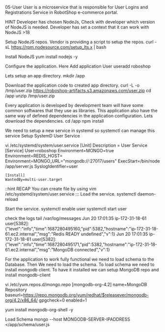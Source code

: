 05-User
User is a microservice that is responsible for User Logins and Registrations Service in RobotShop e-commerce portal.

HINT
Developer has chosen NodeJs, Check with developer which version of NodeJS is needed. Developer has set a context that it can work with NodeJS >18

Setup NodeJS repos. Vendor is providing a script to setup the repos.
curl -sL https://rpm.nodesource.com/setup_lts.x | bash

Install NodeJS
yum install nodejs -y

Configure the application. Here
Add application User
useradd roboshop

Lets setup an app directory.
mkdir /app 

Download the application code to created app directory.
curl -L -o /tmp/user.zip https://roboshop-artifacts.s3.amazonaws.com/user.zip 
cd /app 
unzip /tmp/user.zip

Every application is developed by development team will have some common softwares that they use as libraries. This application also have the same way of defined dependencies in the application configuration.
Lets download the dependencies.
cd /app 
npm install 

We need to setup a new service in systemd so systemctl can manage this service
Setup SystemD User Service

vi /etc/systemd/system/user.service
    [Unit]
    Description = User Service
    [Service]
    User=roboshop
    Environment=MONGO=true
    Environment=REDIS_HOST=<REDIS-SERVER-IP>
    Environment=MONGO_URL="mongodb://<MONGODB-SERVER-IP-ADDRESS>:27017/users"
    ExecStart=/bin/node /app/server.js
    SyslogIdentifier=user

    [Install]
    WantedBy=multi-user.target

::hint RECAP You can create file by using vim /etc/systemd/system/user.service :::
Load the service.
systemctl daemon-reload

Start the service.
systemctl enable user 
systemctl start user

check the logs 
tail /var/log/messages
Jun 20 17:01:35 ip-172-31-18-61 user[5382]: {"level":"info","time":1687280495160,"pid":5382,"hostname":"ip-172-31-18-61.ec2.internal","msg":"Redis READY undefined","v":1}
Jun 20 17:01:35 ip-172-31-18-61 user[5382]: {"level":"info","time":1687280495171,"pid":5382,"hostname":"ip-172-31-18-61.ec2.internal","msg":"MongoDB connected","v":1}

For the application to work fully functional we need to load schema to the Database. Then
We need to load the schema. To load schema we need to install mongodb client.
To have it installed we can setup MongoDB repo and install mongodb-client

vi /etc/yum.repos.d/mongo.repo
    [mongodb-org-4.2]
    name=MongoDB Repository
    baseurl=https://repo.mongodb.org/yum/redhat/$releasever/mongodb-org/4.2/x86_64/
    gpgcheck=0
    enabled=1

yum install mongodb-org-shell -y

Load Schema
mongo --host MONGODB-SERVER-IPADDRESS </app/schema/user.js